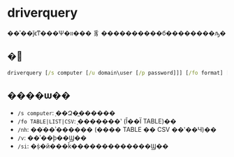 # driverquery

��ʾ��ǰϵͳ���Ѱ�װ��� 豸 ����������б��������ԡ�

## �﷨

```cmd
driverquery [/s computer [/u domain\user [/p password]]] [/fo format] [/nh] [/v | /si]
```

## ����ѡ��

-   `/s computer`: ָ��Զ�̼������
-   `/fo TABLE|LIST|CSV`: ָ�������ʽ (Ĭ��Ϊ TABLE)��
-   `/nh`: ��ֹ��ʾ������ (���� TABLE �� CSV ��ʽ��Ч)��
-   `/v`: ��ʾ��ϸ��Ϣ��
-   `/si`: �ṩ�й���ǩ�������������Ϣ��
